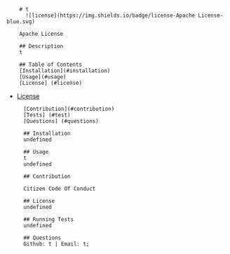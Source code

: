 
        # t
          ![license](https://img.shields.io/badge/license-Apache License-blue.svg)
          
        Apache License
        
        ## Description
        t  

        ## Table of Contents
        [Installation](#installation)  
        [Usage](#usage)  
        [License] (#license)
        
* [License](#license) 

        [Contribution](#contribution)  
        [Tests] (#test)
        [Questions] (#questions)
        
        ## Installation
        undefined  

        ## Usage
        t
        undefined  

        ## Contribution

        Citizen Code Of Conduct

        ## License
        undefined

        ## Running Tests
        undefined

        ## Questions
        Github: t | Email: t;